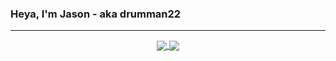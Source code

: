 ### Heya, I'm Jason - aka drumman22
___
<div align="center">
<a href="https://github.com/anuraghazra/github-readme-stats">
  <img align="center" src="https://github-readme-stats-drumman22.vercel.app/api?username=drumman22&show_icons=true&hide_border=true&theme=material-palenight&count_private=true" />
</a>
<a href="https://github.com/anuraghazra/github-readme-stats">
  <img align="center" src="https://github-readme-stats-drumman22.vercel.app/api/top-langs/?username=drumman22&layout=compact&theme=material-palenight&hide_border=true&count_private=true" />
</a>
</div>

<!--
**drumman22/drumman22** is a ✨ _special_ ✨ repository because its `README.md` (this file) appears on your GitHub profile.

Here are some ideas to get you started:

- 🔭 I’m currently working on ...
- 🌱 I’m currently learning ...
- 👯 I’m looking to collaborate on ...
- 🤔 I’m looking for help with ...
- 💬 Ask me about ...
- 📫 How to reach me: ...
- 😄 Pronouns: ...
- ⚡ Fun fact: ...
-->
